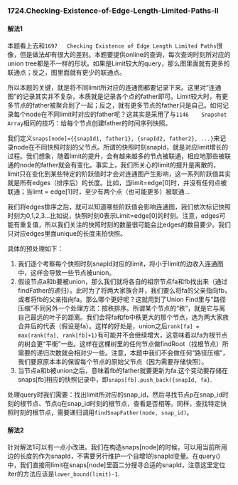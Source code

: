 ### 1724.Checking-Existence-of-Edge-Length-Limited-Paths-II

#### 解法1
本题看上去和```1697	Checking Existence of Edge Length Limited Paths```很像，但是做法却有很大的差别。本题要提供online的查询，每次查询时刻所对应的union tree都是不一样的形状。如果是Limit较大的query，那么图里面就有更多的联通点；反之，图里面就有更少的联通点。

所以本题的关键，就是将不同limit所对应的连通图都要记录下来。这里对“连通图”的记录其实并不复杂，本质就是记录各个点的father即可。Limit较大时，有更多节点的father被聚合到了一起；反之，就有更多节点的father只是自己。如何记录每个node在不同limit时对应的father呢？这其实是采用了与```1146	Snapshot Array```相同的技巧：给每个节点创建father的时间序列快照。

我们定义```snaps[node]={{snapId1, father1}, {snapId2, father2}, ...}```来记录node在不同快照时刻的父节点。所谓的快照时刻snapId，就是对应limit增长的过程。我们想象，随着limit的提升，会有越来越多的节点被联通，相应地那些被联通的node的father就会有变化。事实上，我们所关心的limit的提升是离散的，limit只在变化到某些特定的阶跃值时才会对连通图产生影响，这一系列阶跃值其实就是所有edges（排序后）的长度。比如，当limit=edge[0]时，并没有任何点被联通；当limt = edge[1]时，至少有两个点（也可能更多）被联通...

我们将edges排序之后，就可以知道哪些阶跃值会影响连通图，我们依次标记快照时刻为0,1,2,3...比如说，快照时刻0表示Limit=edge[0]的时刻。注意，edges可能有重复值，所以我们关注的快照时刻的数量很可能会比edges的数目要少。我们只对应edges里面unique的长度来拍快照。

具体的预处理如下：
1. 我们逐个考察每个快照时刻snapId对应的limit，将小于limit的边收入连通图中，这样会导致一些节点被union。
2. 假设节点a和b要被union，那么我们就将各自的祖宗节点fa和fb找出来（通过findFather的递归）。此时为了将两大家族合并，我们要么将fa的父亲指向fb，或者将fb的父亲指向fa。那么哪个更好呢？这就用到了Union Find里与“路径压缩”不同另外一个处理方法：按秩排序。所谓某个节点的“秩”，就是它与离自己最远的叶子的距离。我们会将fa和fb中秩更大的那个节点，选为两大家族合并后的代表（假设是fa）。这样的好处是，union之后```rank[fa] = max(rank[fa], rank[fb]+1)```有可能并不会继续增大，这意味着以fa为根节点的树会更“平衡”一些。这样在这棵树里的任何节点做findRoot（找根节点）所需要的递归次数就会相对少一些。注意，本题中我们不会做任何“路径压缩”，我们要原原本本的保留每个节点的原始父节点（因为需要存储快照）。
3. 当节点a和b被union之后，意味着fb的father就要更新为fa.这个变动要存储在snaps[fb]相应的快照记录中，即```snaps[fb].push_back({snapId, fa}```.

处理query时我们需要：找出limit所对应的snap_id，然后寻找节点p在snap_id时刻的根节点、节点q在snap_id时刻的根节点，查看是否相等。同样，查找特定快照时刻的根节点，需要递归调用```findSnapFather(node, snap_id)```。

#### 解法2
针对解法1可以有一点小改进。我们在构造snaps[node]的时候，可以用当前所用边的长度的作为snapId，不需要另行维护一个自增1的snapId变量。在query()中，我们直接用limit在snaps[node]里面二分搜寻合适的snapId，注意这里定位iter的方法应该是```lower_bound(limit)-1```.
